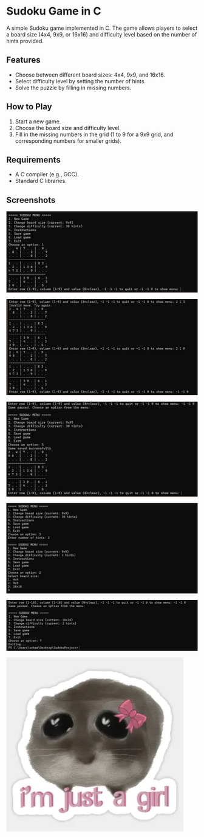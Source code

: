 # Sudoku Game in C

A simple Sudoku game implemented in C. The game allows players to select a board size (4x4, 9x9, or 16x16) and difficulty level based on the number of hints provided.

## Features
- Choose between different board sizes: 4x4, 9x9, and 16x16.
- Select difficulty level by setting the number of hints.
- Solve the puzzle by filling in missing numbers.

## How to Play
1. Start a new game.
2. Choose the board size and difficulty level.
3. Fill in the missing numbers in the grid (1 to 9 for a 9x9 grid, and corresponding numbers for smaller grids).

## Requirements
- A C compiler (e.g., GCC).
- Standard C libraries.

## Screenshots

![Screenshot](https://github.com/ankka812/SudokuProject/blob/main/images/Zrzut%20ekranu%202025-04-30%20230007.png)

![Screenshot](https://github.com/ankka812/SudokuProject/blob/main/images/Zrzut%20ekranu%202025-04-30%20230131.png)

![Screenshot](https://github.com/ankka812/SudokuProject/blob/main/images/Zrzut%20ekranu%202025-04-30%20230153.png)

![Screenshot](https://github.com/ankka812/SudokuProject/blob/main/images/Zrzut%20ekranu%202025-04-30%20230420.png)

![Screenshot](https://github.com/ankka812/SudokuProject/blob/main/images/Zrzut%20ekranu%202025-04-30%20230556.png)

![Screenshot](https://github.com/ankka812/SudokuProject/blob/main/images/Zrzut%20ekranu%202025-05-06%20142631.png)

